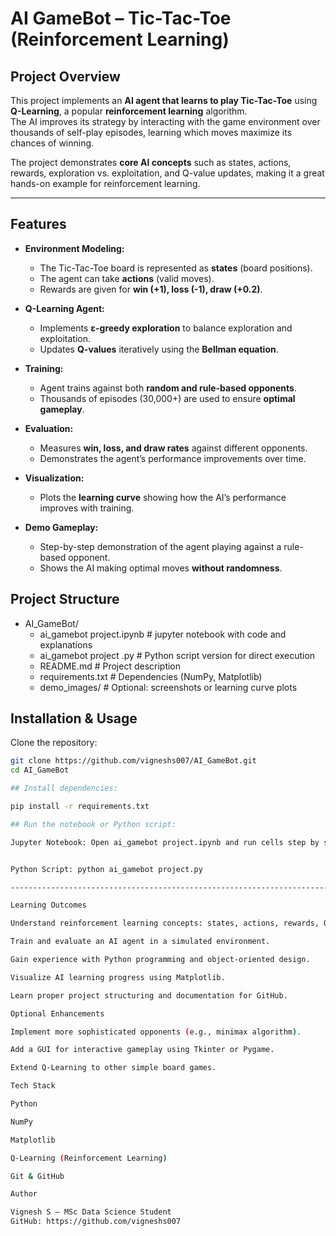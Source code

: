 # AI GameBot – Tic-Tac-Toe (Reinforcement Learning)

## Project Overview
This project implements an **AI agent that learns to play Tic-Tac-Toe** using **Q-Learning**, a popular **reinforcement learning** algorithm.  
The AI improves its strategy by interacting with the game environment over thousands of self-play episodes, learning which moves maximize its chances of winning.

The project demonstrates **core AI concepts** such as states, actions, rewards, exploration vs. exploitation, and Q-value updates, making it a great hands-on example for reinforcement learning.

---

## Features
- **Environment Modeling:**  
  - The Tic-Tac-Toe board is represented as **states** (board positions).  
  - The agent can take **actions** (valid moves).  
  - Rewards are given for **win (+1), loss (-1), draw (+0.2)**.  

- **Q-Learning Agent:**  
  - Implements **ε-greedy exploration** to balance exploration and exploitation.  
  - Updates **Q-values** iteratively using the **Bellman equation**.  

- **Training:**  
  - Agent trains against both **random and rule-based opponents**.  
  - Thousands of episodes (30,000+) are used to ensure **optimal gameplay**.  

- **Evaluation:**  
  - Measures **win, loss, and draw rates** against different opponents.  
  - Demonstrates the agent’s performance improvements over time.  

- **Visualization:**  
  - Plots the **learning curve** showing how the AI’s performance improves with training.  

- **Demo Gameplay:**  
  - Step-by-step demonstration of the agent playing against a rule-based opponent.  
  - Shows the AI making optimal moves **without randomness**.  


## Project Structure


- AI_GameBot/
  - ai_gamebot project.ipynb     # jupyter notebook with code and explanations
  - ai_gamebot project .py       # Python script version for direct execution
  - README.md                    # Project description
  - requirements.txt             # Dependencies (NumPy, Matplotlib)
  - demo_images/                 # Optional: screenshots or learning curve plots


## Installation & Usage

Clone the repository:
```bash
git clone https://github.com/vigneshs007/AI_GameBot.git
cd AI_GameBot

## Install dependencies:

pip install -r requirements.txt

## Run the notebook or Python script:

Jupyter Notebook: Open ai_gamebot project.ipynb and run cells step by step.


Python Script: python ai_gamebot project.py

----------------------------------------------------------------------------------------------------------------------------------------

Learning Outcomes

Understand reinforcement learning concepts: states, actions, rewards, Q-values, ε-greedy policy.

Train and evaluate an AI agent in a simulated environment.

Gain experience with Python programming and object-oriented design.

Visualize AI learning progress using Matplotlib.

Learn proper project structuring and documentation for GitHub.

Optional Enhancements

Implement more sophisticated opponents (e.g., minimax algorithm).

Add a GUI for interactive gameplay using Tkinter or Pygame.

Extend Q-Learning to other simple board games.

Tech Stack

Python

NumPy

Matplotlib

Q-Learning (Reinforcement Learning)

Git & GitHub

Author

Vignesh S – MSc Data Science Student
GitHub: https://github.com/vigneshs007